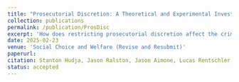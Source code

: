 ```yaml
---
title: "Prosecutorial Discretion: A Theoretical and Experimental Investigation"
collection: publications
permalink: /publication/ProsDisc
excerpt: 'How does restricting prosecutorial discretion affect the criminal justice system? Many legal scholars have suggested that setting a minimum plea bargain can reduce the innocence problem (i.e., reduce the number of false convictions in the criminal justice system). We develop a model of the criminal justice system to address this suggestion. We show theoretically that setting a minimum plea bargain can both reduce the innocence problem and slightly reduce crime rates. We implement this model in a laboratory experiment and find that restricting prosecutorial discretion reduces the innocence problem, but has no effect on crime rates. Additionally, we find an unintended consequence of restricting prosecutorial discretion: there is a significant decrease in the rate at which guilty individuals accept plea bargains.'
date: 2025-02-23
venue: 'Social Choice and Welfare (Revise and Resubmit)'
paperurl:
citation: Stanton Hudja, Jason Ralston, Jason Aimone, Lucas Rentschler, and Charles North
status: accepted
---
```

